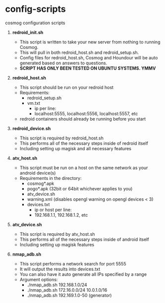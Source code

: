 # config-scripts
 cosmog configuration scripts

1. **redroid_init.sh**
    - This script is written to take your new server from nothing to running Cosmog.
    - This will pull in both redroid_host.sh and redroid_setup.sh.
    - Config files for redroid_host.sh, Cosmog and Houndour will be auto generated based on answers to questions.
    - **SCRIPT HAS ONLY BEEN TESTED ON UBUNTU SYSTEMS. YMMV**


2. **redroid_host.sh**
    - This script should be run on your redroid host
    - Requirements:
        - redroid_setup.sh
        - vm.txt
          - ip per line:
          - localhost:5555, localhost:5556, localhost:5557, etc
    - redroid containers should already be running before you start

3. **redroid_device.sh**
    - This script is required by redroid_host.sh
    - This performs all of the necessary steps inside of redroid itself
    - Including setting up magisk and all necessary features

4. **atv_host.sh**
    - This script must be run on a host on the same network as your android device(s)
    - Requirements in the directory:
        - cosmog*.apk
        - pogo*.apk (32bit or 64bit whichever applies to you)
        - atv_device.sh
        - warning.xml (disables opengl warning on opengl devices < 3)
        - devices.txt
          - ip or host per line:
          - 192.168.1.1, 192.168.1.2, etc

5. **atv_device.sh**
    - This script is required by atv_host.sh
    - This performs all of the necessary steps inside of android itself
    - Including setting up magisk features

6. **nmap_adb.sh**
    - This script performs a network search for port 5555
    - It will output the results into devices.txt
    - You can also have it auto generate all IPs specified by a range
    - Argument options:
      - ./nmap_adb.sh 192.168.1.0/24
      - ./nmap_adb.sh 172.16.0.0/24 10.0.1.0/16
      - ./nmap_adb.sh 192.169.1.0-50 (generator)
